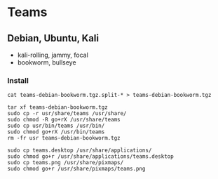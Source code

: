 # Teams

## Debian, Ubuntu, Kali

* kali-rolling, jammy, focal
* bookworm, bullseye

### Install

```
cat teams-debian-bookworm.tgz.split-* > teams-debian-bookworm.tgz

tar xf teams-debian-bookworm.tgz
sudo cp -r usr/share/teams /usr/share/
sudo chmod -R go+rX /usr/share/teams
sudo cp usr/bin/teams /usr/bin/
sudo chmod go+rX /usr/bin/teams
rm -fr usr teams-debian-bookworm.tgz

sudo cp teams.desktop /usr/share/applications/
sudo chmod go+r /usr/share/applications/teams.desktop
sudo cp teams.png /usr/share/pixmaps/
sudo chmod go+r /usr/share/pixmaps/teams.png
```
